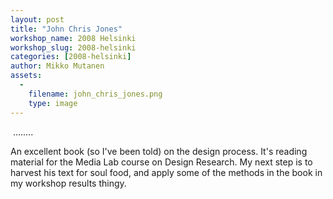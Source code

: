 ```yaml
---
layout: post
title: "John Chris Jones"
workshop_name: 2008 Helsinki 
workshop_slug: 2008-helsinki
categories: [2008-helsinki]
author: Mikko Mutanen
assets:
  -
    filename: john_chris_jones.png
    type: image
---
```

 ........
<div>
An excellent book (so I've been told) on the design process. It's reading material for the Media Lab course on Design Research. My next step is to harvest his text for soul food, and apply some of the methods in the book in my workshop results thingy.
</div>

